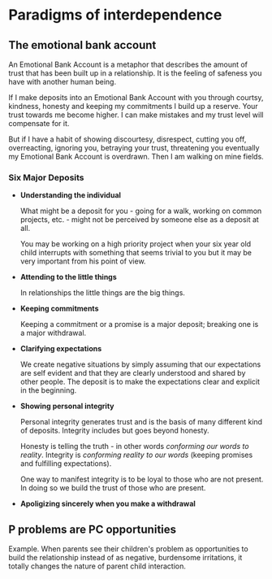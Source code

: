 # Paradigms of interdependence

## The emotional bank account

An Emotional Bank Account is a metaphor that describes the amount of trust that has been built up in a relationship. It is the feeling of safeness you have with another human being.

If I make deposits into an Emotional Bank Account with you through courtsy, kindness, honesty and keeping my commitments I build up a reserve. Your trust towards me become higher. I can make mistakes and my trust level will compensate for it.

But if I have a habit of showing discourtesy, disrespect, cutting you off, overreacting, ignoring you, betraying your trust, threatening you eventually my Emotional Bank Account is overdrawn. Then I am walking on mine fields.

### Six Major Deposits

* **Understanding the individual**

	What might be a deposit for you - going for a walk, working on common projects, etc. - might not be perceived by someone else as a deposit at all.

	You may be working on a high priority project when your six year old child interrupts with something that seems trivial to you but it may be very important from his point of view.

* **Attending to the little things**

	In relationships the little things are the big things.

* **Keeping commitments**

	Keeping a commitment or a promise is a major deposit; breaking one is a major withdrawal.

* **Clarifying expectations**

	We create negative situations by simply assuming that our expectations are self evident and that they are clearly understood and shared by other people.
	The deposit is to make the expectations clear and explicit in the beginning. 

* **Showing personal integrity**

	Personal integrity generates trust and is the basis of many different kind of deposits.
	Integrity includes but goes beyond honesty. 

	Honesty is telling the truth - in other words *conforming our words to reality*. Integrity is *conforming reality to our words* (keeping promises and fulfilling expectations).

	One way to manifest integrity is to be loyal to those who are not present. In doing so we build the trust of those who are present.

* **Apoligizing sincerely when you make a withdrawal**

## P problems are PC opportunities

Example. When parents see their children's problem as opportunities to build the relationship instead of as negative, burdensome irritations, it totally changes the nature of parent child interaction.